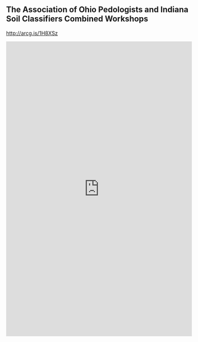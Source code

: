 ## The Association of Ohio Pedologists and Indiana Soil Classifiers Combined Workshops

http://arcg.is/1H8XSz

<iframe width="100%" height="800px" src="http://nrcs.maps.arcgis.com/apps/MapSeries/index.html?appid=5b1f9a7035654dd18e5af69c424871f4" frameborder="0" scrolling="no"></iframe>
